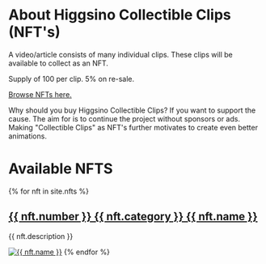 # About Higgsino Collectible Clips (NFT's)
A video/article consists of many individual clips. These clips will be available to collect as an NFT.

Supply of 100 per clip. 5% on re-sale.

[Browse NFTs here.](https://opensea.io/assets/higgsino)

Why should you buy Higgsino Collectible Clips? If you want to support the cause. The aim for is to continue the project without sponsors or ads. Making "Collectible Clips" as NFT's further motivates to create even better animations.


# Available NFTS

{% for nft in site.nfts %}
  <h2><a href="{{ nft.sale_link }} ">{{ nft.number }} {{ nft.category }} {{ nft.name }} </a></h2>
  <p>{{ nft.description }}</p>
  <a href="{{ nft.sale_link }} "><img src="assets/img/{{ nft.file_name }}" alt="{{ nft.name }}"></a>
{% endfor %}

